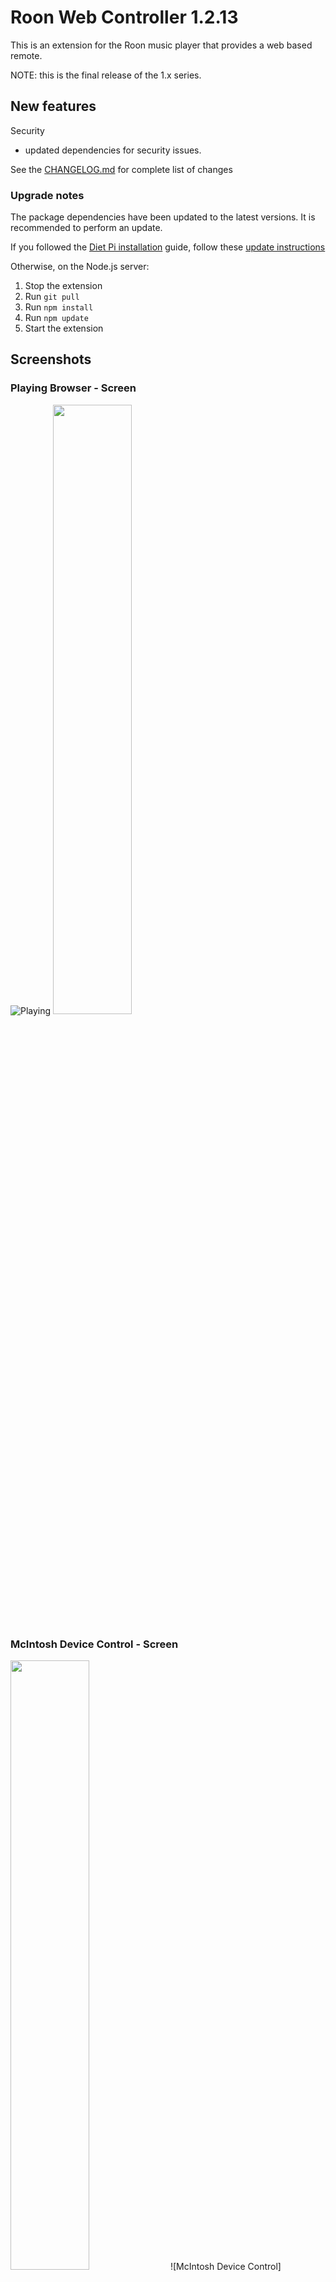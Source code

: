 # Roon Web Controller 1.2.13

This is an extension for the Roon music player that provides a web based remote.

NOTE: this is the final release of the 1.x series.

## New features

Security
- updated dependencies for security issues.

See the [CHANGELOG.md](CHANGELOG.md) for complete list of changes

### Upgrade notes

The package dependencies have been updated to the latest versions. It is recommended to perform an update.

If you followed the [Diet Pi installation](https://github.com/pluggemi/roon-web-controller/wiki/Diet-Pi-Installation) guide, follow these [update instructions](https://github.com/pluggemi/roon-web-controller/wiki/Diet-Pi-Installation#updating-the-web-controller-software)

Otherwise, on the Node.js server:

1. Stop the extension
1. Run `git pull`
1. Run `npm install`
1. Run `npm update`
1. Start the extension

## Screenshots

### Playing Browser - Screen
![Playing](https://raw.githubusercontent.com/dannyzhu/roon-web-controller/ec47e4da4f69a8bfa422643050752e9dd6885e98/demo/demo_play_w_08.png)
<img src="https://raw.githubusercontent.com/dannyzhu/roon-web-controller/ec47e4da4f69a8bfa422643050752e9dd6885e98/demo/demo_play_h_02.png" width="50%" />

### McIntosh Device Control - Screen
<img src="https://raw.githubusercontent.com/dannyzhu/roon-web-controller/ec47e4da4f69a8bfa422643050752e9dd6885e98/demo/demo_device_h_01.png" width="50%" />
![McIntosh Device Control](https://raw.githubusercontent.com/dannyzhu/roon-web-controller/ec47e4da4f69a8bfa422643050752e9dd6885e98/demo/demo_device_w_07.png)

### Library Browser - Screen
<img src="https://raw.githubusercontent.com/dannyzhu/roon-web-controller/ec47e4da4f69a8bfa422643050752e9dd6885e98/demo/demo_library_h_03.png" width="50%" />
<img src="https://raw.githubusercontent.com/dannyzhu/roon-web-controller/ec47e4da4f69a8bfa422643050752e9dd6885e98/demo/demo_library_h_04.png" width="50%" />
<img src="https://raw.githubusercontent.com/dannyzhu/roon-web-controller/ec47e4da4f69a8bfa422643050752e9dd6885e98/demo/demo_library_h_05.png" width="50%" />
<img src="https://raw.githubusercontent.com/dannyzhu/roon-web-controller/ec47e4da4f69a8bfa422643050752e9dd6885e98/demo/demo_library_h_06.png" width="50%" />

### Dark Theme

![Dark Theme](https://raw.githubusercontent.com/pluggemi/project-screenshots/master/roon-web-controller/dark-Portrait.png)
![Dark Theme](https://raw.githubusercontent.com/pluggemi/project-screenshots/master/roon-web-controller/dark-Landscape.png)

Album Credit: [Julia Kent, Asperities](http://music.juliakent.com/album/asperities)

### Cover Art Theme

![Cover Art Theme](https://raw.githubusercontent.com/pluggemi/project-screenshots/master/roon-web-controller/cover-Portrait.png)
![Cover Art Theme](https://raw.githubusercontent.com/pluggemi/project-screenshots/master/roon-web-controller/cover-Landscape.png)

Album Credit: [Beats Antique, Blind Threshold](https://beatsantique.bandcamp.com/album/blind-threshold)

### Dominant Color Theme

The icons and text in this theme automatically adjust to show light or dark depending on which would be more readable.
![Dominant Color Theme](https://raw.githubusercontent.com/pluggemi/project-screenshots/master/roon-web-controller/color-Portrait.png)
![Dominant Color Theme](https://raw.githubusercontent.com/pluggemi/project-screenshots/master/roon-web-controller/color-Landscape.png)

Album Credit: [Carbon Based Lifeforms, Twentythree](https://carbonbasedlifeforms.bandcamp.com/album/twentythree)

## Installation

Ensure that Node.js version 6.x or higher is installed.

Grab the software:

- Via git (preferred): `git clone https://github.com/pluggemi/roon-web-controller.git`
- Or download and extract the zip file.

Change directory into the software:
`cd roon-web-controller`

Install the Node.js modules
`npm install`

Run the application:
`node app.js`

On an existing Roon client, go to "Settings" then "Extensions". Click "Enable" beside "Web Controller".

Open a web browser to your server at either "http://localhost:8080" or "http://(IP of Device):8080".

### Firewall ports

Many operating systems now have a firewall enabled by default. Make sure that the port that this is running is open on the firewall. By default, this is TCP port 8080. But this can be changed with the configuration file or command line options below.

### (Optional) Local configuration file

Simply copy `config/local.json.EXAMPLE` to `config/local.json` and edit `config/local.json` as needed.

- `config/local.json` is not tracked by `git`, so it will not be clobbered with updates
- `config/local.json.EXAMPLE` is tracked by `git` and will be updated in the future as new options are available

Content of `config/local.json.EXAMPLE`

```
// Copy this file to "local.json" and change the port as desired.
{
  "server": {
    "port": "1234"
  }
}
```

### (Optional) Command Line Options

This is the output `node app.js -h` which shows usage of the command line options.

```
Roon Web Controller

 A web based controller for the Roon Media System.

 Usage: node app.js <options>

Options

 -h, --help          Display this usage guide.
 -p, --port number   Specify the port the server listens on.

 Project home: https://github.com/pluggemi/roon-web-controller
```

### (Optional) Sample systemd unit file

[systemd](https://www.freedesktop.org/wiki/Software/systemd/) is the init system used by modern Linux systems. Here is a sample systemd unit file which can be used to automatically start this application at Linux system boot time.

```
[Unit]
Description=NodeJS app - Roon Web Controller
After=network.target

[Service]
User=node
WorkingDirectory=/srv/node/roon-web-controller
ExecStart=/usr/bin/node app.js

[Install]
WantedBy=multi-user.target
```

#### Usage

To use this unit file:

- Save this template to a file called `roon-web-controller.service`
- Edit the `user` field to be the user running the application
- Edit the `WorkingDirectory` field to be the location where the application is installed (**NOTE**: the `user` must have read and write access to this location!)
- Using either `sudo` or as `root`, copy the edited `roon-web-controller.service` file to `/usr/lib/systemd/system`
- Reload systemd: `sudo systemctl daemon-reload`
- Start the application: `sudo systemctl start roon-web-controller.service`
- Enable the application at boot up: `sudo systemctl enable roon-web-controller.service`

You can monitor the output of this application using `journalctl`.

- To show the application output: `sudo journalctl -u roon-web-controller`
- To follow the application output: `sudo journalctl -f -u roon-web-controller`

**NOTE:**
Some Linux distributions - including [DietPi](http://dietpi.com/) and [Software Collections](http://www.softwarecollections.org/) (addon repository for Red Hat, Centos, and Fedora) - install the Node.js binaries in a different location. You can find the executable by running `which node`. Adjust the `ExecStart` line accordingly.

Here is a list of common locations:

- `/usr/bin/node`
- `/usr/local/bin/node`
- `/opt/rh/rh-nodejs6/root/usr/bin/node`
- `/opt/rh/rh-nodejs8/root/usr/bin/node`

## Credits

In addition to those packages installed via npm, this project uses:

- [jquery.simplemarquee.js](https://github.com/IndigoUnited/jquery.simplemarquee) to automatically scroll the long text
- Color palette from the KDE Visual Design Group [Human Interface Guidelines](https://community.kde.org/KDE_Visual_Design_Group/HIG/Color)
- Icons from [Material Design Icons](https://materialdesignicons.com/)
- [Color Thief](https://github.com/lokesh/color-thief) to calculate the dominant color of the album art

Thanks go to [st0g1e](https://github.com/st0g1e) for doing one of the first [web clients](https://github.com/st0g1e/roon-extension-ws-player) for the Roon API.

Thanks go to [jcharr1](https://github.com/jcharr1) for suggesting and doing the initial implementation of OS native song notifications.

And of course thanks go to [Roon Labs](https://roonlabs.com/) for making the music player and the [APIs](https://github.com/RoonLabs).

## License

# The MIT License (MIT)

Copyright (c) 2019 Mike Plugge

Permission is hereby granted, free of charge, to any person obtaining a copy of
this software and associated documentation files (the "Software"), to deal in
the Software without restriction, including without limitation the rights to
use, copy, modify, merge, publish, distribute, sublicense, and/or sell copies
of the Software, and to permit persons to whom the Software is furnished to do
so, subject to the following conditions:

The above copyright notice and this permission notice shall be included in all
copies or substantial portions of the Software.

THE SOFTWARE IS PROVIDED "AS IS", WITHOUT WARRANTY OF ANY KIND, EXPRESS OR
IMPLIED, INCLUDING BUT NOT LIMITED TO THE WARRANTIES OF MERCHANTABILITY,
FITNESS FOR A PARTICULAR PURPOSE AND NONINFRINGEMENT. IN NO EVENT SHALL THE
AUTHORS OR COPYRIGHT HOLDERS BE LIABLE FOR ANY CLAIM, DAMAGES OR OTHER
LIABILITY, WHETHER IN AN ACTION OF CONTRACT, TORT OR OTHERWISE, ARISING FROM,
OUT OF OR IN CONNECTION WITH THE SOFTWARE OR THE USE OR OTHER DEALINGS IN THE
SOFTWARE.

